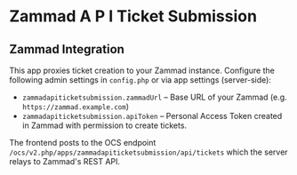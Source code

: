 # Zammad A P I Ticket Submission

## Zammad Integration

This app proxies ticket creation to your Zammad instance.
Configure the following admin settings in `config.php` or via app settings (server-side):
- `zammadapiticketsubmission.zammadUrl` – Base URL of your Zammad (e.g. `https://zammad.example.com`)
- `zammadapiticketsubmission.apiToken` – Personal Access Token created in Zammad with permission to create tickets.

The frontend posts to the OCS endpoint `/ocs/v2.php/apps/zammadapiticketsubmission/api/tickets` which the server relays to Zammad's REST API.

